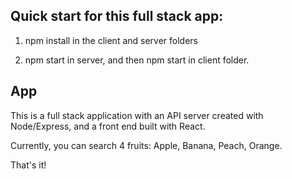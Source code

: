 ## Quick start for this full stack app: 

 1) npm install in the client and server folders

 2) npm start in server, and then npm start in client folder.

## App
This is a full stack application with an API server created with Node/Express, and a front end built with React.

Currently, you can search 4 fruits: Apple, Banana, Peach, Orange. 

 That's it!